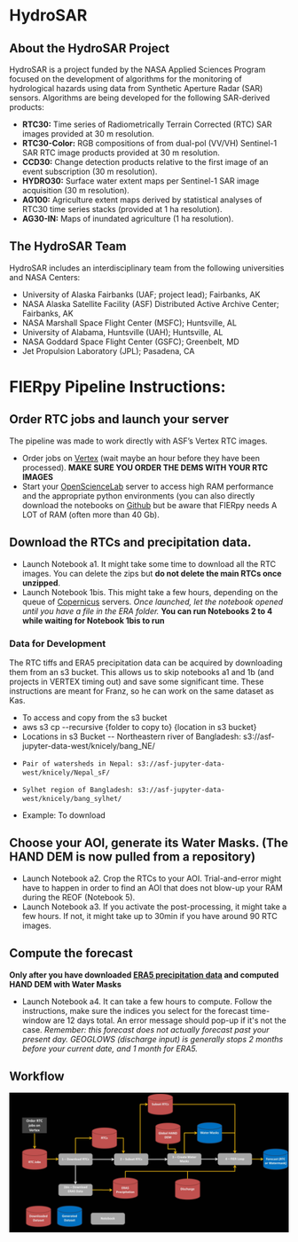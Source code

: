 # HydroSAR
## About the HydroSAR Project
HydroSAR is a project funded by the NASA Applied Sciences Program focused on the development of algorithms for the monitoring of hydrological hazards using data from Synthetic Aperture Radar (SAR) sensors. Algorithms are being developed for the following SAR-derived products:
- **RTC30:** Time series of Radiometrically Terrain Corrected (RTC) SAR images provided at 30 m resolution.
- **RTC30-Color:** RGB compositions of from dual-pol (VV/VH) Sentinel-1 SAR RTC image products provided at 30 m resolution.
- **CCD30:** Change detection products relative to the first image of an event subscription (30 m resolution).
- **HYDRO30:** Surface water extent maps per Sentinel-1 SAR image acquisition (30 m resolution).
- **AG100:** Agriculture extent maps derived by statistical analyses of RTC30 time series stacks (provided at 1 ha resolution).
- **AG30-IN:** Maps of inundated agriculture (1 ha resolution).

## The HydroSAR Team
HydroSAR includes an interdisciplinary team from the following universities and NASA Centers:
- University of Alaska Fairbanks (UAF; project lead); Fairbanks, AK
- NASA Alaska Satellite Facility (ASF) Distributed Active Archive Center; Fairbanks, AK
- NASA Marshall Space Flight Center (MSFC); Huntsville, AL
- University of Alabama, Huntsville (UAH); Huntsville, AL
- NASA Goddard Space Flight Center (GSFC); Greenbelt, MD
- Jet Propulsion Laboratory (JPL); Pasadena, CA


# FIERpy Pipeline Instructions:

## Order RTC jobs and launch your server
The pipeline was made to work directly with ASF’s Vertex RTC images. 
- Order jobs on [Vertex](https://search.asf.alaska.edu/#/) (wait maybe an hour before they have been processed). **MAKE SURE YOU ORDER THE DEMS WITH YOUR RTC IMAGES**
- Start your [OpenScienceLab](http://opensciencelab.asf.alaska.edu/) server to access high RAM performance and the appropriate python environments (you can also directly download the notebooks on [Github](https://github.com/fjmeyer/HydroSAR/tree/Workflow_Forecast) but be aware that FIERpy needs A LOT of RAM (often more than 40 Gb).

## Download the RTCs and precipitation data.
- Launch Notebook a1. It might take some time to download all the RTC images. You can delete the zips but **do not delete the main RTCs once unzipped**.
- Launch Notebook 1bis. This might take a few hours, depending on the queue of [Copernicus](https://cds.climate.copernicus.eu/cdsapp#!/dataset/reanalysis-era5-single-levels?tab=overview) servers. *Once launched, let the notebook opened until you have a file in the ERA folder.* **You can run Notebooks 2 to 4 while waiting for Notebook 1bis to run**
### Data for Development
The RTC tiffs and ERA5 precipitation data can be acquired by downloading them from an s3 bucket. This allows us to skip notebooks a1 and 1b (and projects in VERTEX timing out) and save some significant time. These instructions are meant for Franz, so he can work on the same dataset as Kas. 
- To access and copy from the s3 bucket
-   aws s3 cp --recursive {folder to copy to} {location in s3 bucket}
-   Locations in s3 Bucket
--     Northeastern river of Bangladesh: s3://asf-jupyter-data-west/knicely/bang_NE/
-     Pair of watersheds in Nepal: s3://asf-jupyter-data-west/knicely/Nepal_sF/
-     Sylhet region of Bangladesh: s3://asf-jupyter-data-west/knicely/bang_sylhet/
- Example: To download 

## Choose your AOI, generate its Water Masks. (The HAND DEM is now pulled from a repository)
- Launch Notebook a2. Crop the RTCs to your AOI. Trial-and-error might have to happen in order to find an AOI that does not blow-up your RAM during the REOF (Notebook 5).
- Launch Notebook a3. If you activate the post-processing, it might take a few hours. If not, it might take up to 30min if you have around 90 RTC images.

## Compute the forecast
**Only after you have downloaded [ERA5 precipitation data](https://cds.climate.copernicus.eu/cdsapp#!/dataset/reanalysis-era5-single-levels?tab=overview) and computed HAND DEM with Water Masks**
- Launch Notebook a4. It can take a few hours to compute. Follow the instructions, make sure the indices you select for the forecast time-window are 12 days total. An error message should pop-up if it's not the case.
*Remember: this forecast does not actually forecast past your present day. GEOGLOWS (discharge input) is generally stops 2 months before your current date, and 1 month for ERA5.*




## Workflow
<img src="HydroSAR Workflow.jpg" align="right" width="1500" />
